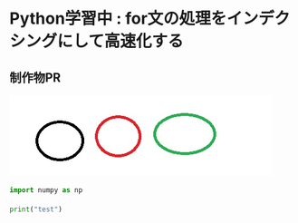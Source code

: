 # Python学習中 : for文の処理をインデクシングにして高速化する
## 制作物PR
![Screenshot of a comment on a GitHub issue showing an image, added in the Markdown, of an Octocat smiling and raising a tentacle.](/test.jpg)

```python
import numpy as np

print("test")
```